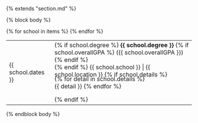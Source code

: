 {% extends "section.md" %}

{% block body %}

<table class="table table-hover">
{% for school in items %}
  <tr>
    <td class="col-md-3">{{ school.dates }}</td>
    <td>
      {% if school.degree %}
        <strong>{{ school.degree }}</strong>
        {% if school.overallGPA %}
          ({{ school.overallGPA }})
        {% endif %}
        <br>
      {% endif %}
      {{ school.school }} | {{ school.location }}
      {% if school.details %}
        <p style='margin-top:-0.5em' markdown='1'>
        {% for detail in school.details %}
        <br> {{ detail }}
        {% endfor %}
        </p>
      {% endif %}
    </td>
  </tr>
{% endfor %}
</table>
{% endblock body %}
